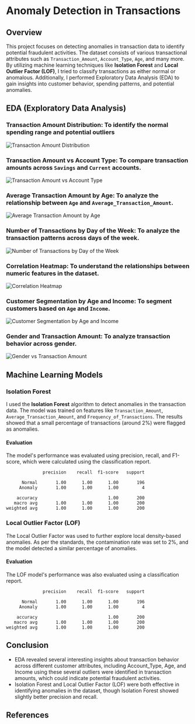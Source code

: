 # Anomaly Detection in Transactions

## Overview
This project focuses on detecting anomalies in transaction data to identify potential fraudulent activities. The dataset consists of various transactional attributes such as `Transaction_Amount`, `Account_Type`, `Age`, and many more. By utilizing machine learning techniques like **Isolation Forest** and **Local Outlier Factor (LOF)**, I tried to classify transactions as either normal or anomalous. Additionally, I performed Exploratory Data Analysis (EDA) to gain insights into customer behavior, spending patterns, and potential anomalies.

## EDA (Exploratory Data Analysis)
### Transaction Amount Distribution: To identify the normal spending range and potential outliers

![Transaction Amount Distribution](output/Transaction_Amount_Distribution.png)

### Transaction Amount vs Account Type: To compare transaction amounts across `Savings` and `Current` accounts.

![Transaction Amount vs Account Type](output/Transaction_amount_vs_Account_type.png)

### Average Transaction Amount by Age: To analyze the relationship between `Age` and `Average_Transaction_Amount`.

![Average Transaction Amount by Age](/output/Average_Transaction_amount_by_Age.png)

### Number of Transactions by Day of the Week: To analyze the transaction patterns across days of the week.

![Number of Transactions by Day of the Week](/output/Number_of_transactions_by_Days.png)

### Correlation Heatmap: To understand the relationships between numeric features in the dataset.

![Correlation Heatmap](/output/correlation_heatmap.png)

### Customer Segmentation by Age and Income: To segment customers based on `Age` and `Income`.

![Customer Segmentation by Age and Income](/output/Customer_Segmentation_by_Age_and_Income.png)

### Gender and Transaction Amount: To analyze transaction behavior across gender.

![Gender vs Transaction Amount](/output/Gender_vs_Transaction_Amount.png)

## Machine Learning Models
### Isolation Forest
I used the **Isolation Forest** algorithm to detect anomalies in the transaction data. The model was trained on features like `Transaction_Amount`, `Average_Transaction_Amount`, and `Frequency_of_Transactions`. The results showed that a small percentage of transactions (around 2%) were flagged as anomalies.

#### Evaluation
The model's performance was evaluated using precision, recall, and F1-score, which were calculated using the classification report.

```plaintext
              precision    recall  f1-score   support

      Normal       1.00      1.00      1.00       196
     Anomaly       1.00      1.00      1.00         4

    accuracy                           1.00       200
   macro avg       1.00      1.00      1.00       200
weighted avg       1.00      1.00      1.00       200
```

### Local Outlier Factor (LOF)

The Local Outlier Factor was used to further explore local density-based anomalies. As per the standards, the contamination rate was set to 2%, and the model detected a similar percentage of anomalies.

#### Evaluation
The LOF model's performance was also evaluated using a classification report.

```plaintext
              precision    recall  f1-score   support

      Normal       1.00      1.00      1.00       196
     Anomaly       1.00      1.00      1.00         4

    accuracy                           1.00       200
   macro avg       1.00      1.00      1.00       200
weighted avg       1.00      1.00      1.00       200
```

## Conclusion
- EDA revealed several interesting insights about transaction behavior across different customer attributes, including Account_Type, Age, and Income using these several outliers were identified  in transaction amounts, which could indicate potential fraudulent activities.
- Isolation Forest and Local Outlier Factor (LOF) were both effective in identifying anomalies in the dataset, though Isolation Forest showed slightly better precision and recall.

## References



